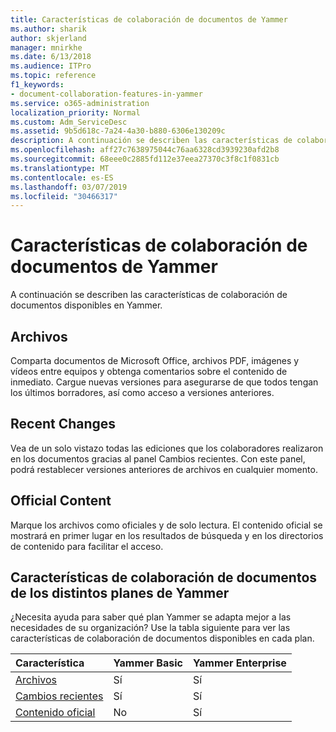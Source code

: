 ```yaml
---
title: Características de colaboración de documentos de Yammer
ms.author: sharik
author: skjerland
manager: mnirkhe
ms.date: 6/13/2018
ms.audience: ITPro
ms.topic: reference
f1_keywords:
- document-collaboration-features-in-yammer
ms.service: o365-administration
localization_priority: Normal
ms.custom: Adm_ServiceDesc
ms.assetid: 9b5d618c-7a24-4a30-b880-6306e130209c
description: A continuación se describen las características de colaboración de documentos disponibles en Yammer.
ms.openlocfilehash: aff27c7638975044c76aa6328cd3939230afd2b8
ms.sourcegitcommit: 68eee0c2885fd112e37eea27370c3f8c1f0831cb
ms.translationtype: MT
ms.contentlocale: es-ES
ms.lasthandoff: 03/07/2019
ms.locfileid: "30466317"
---
```

# <a name="document-collaboration-features-in-yammer"></a>Características de colaboración de documentos de Yammer

A continuación se describen las características de colaboración de documentos disponibles en Yammer.
  
## <a name="files"></a>Archivos
<a name="bkmk_Files"> </a>

Comparta documentos de Microsoft Office, archivos PDF, imágenes y vídeos entre equipos y obtenga comentarios sobre el contenido de inmediato. Cargue nuevas versiones para asegurarse de que todos tengan los últimos borradores, así como acceso a versiones anteriores.
  
## <a name="recent-changes"></a>Recent Changes
<a name="bkmk_RecentChanges"> </a>

Vea de un solo vistazo todas las ediciones que los colaboradores realizaron en los documentos gracias al panel Cambios recientes. Con este panel, podrá restablecer versiones anteriores de archivos en cualquier momento.
  
## <a name="official-content"></a>Official Content
<a name="bkmk_OfficialContent"> </a>

Marque los archivos como oficiales y de solo lectura. El contenido oficial se mostrará en primer lugar en los resultados de búsqueda y en los directorios de contenido para facilitar el acceso.
  
## <a name="document-collaboration-features-across-yammer-plans"></a>Características de colaboración de documentos de los distintos planes de Yammer
<a name="bkmk_OfficialContent"> </a>

¿Necesita ayuda para saber qué plan Yammer se adapta mejor a las necesidades de su organización? Use la tabla siguiente para ver las características de colaboración de documentos disponibles en cada plan.
  
|**Característica**|**Yammer Basic**|**Yammer Enterprise**|
|:-----|:-----|:-----|
|[Archivos](document-collaboration-features-in-yammer.md#files) <br/> |Sí  <br/> |Sí  <br/> |
|[Cambios recientes](document-collaboration-features-in-yammer.md#recent-changes) <br/> |Sí  <br/> |Sí  <br/> |
|[Contenido oficial](document-collaboration-features-in-yammer.md#official-content) <br/> |No  <br/> |Sí  <br/> |
   

